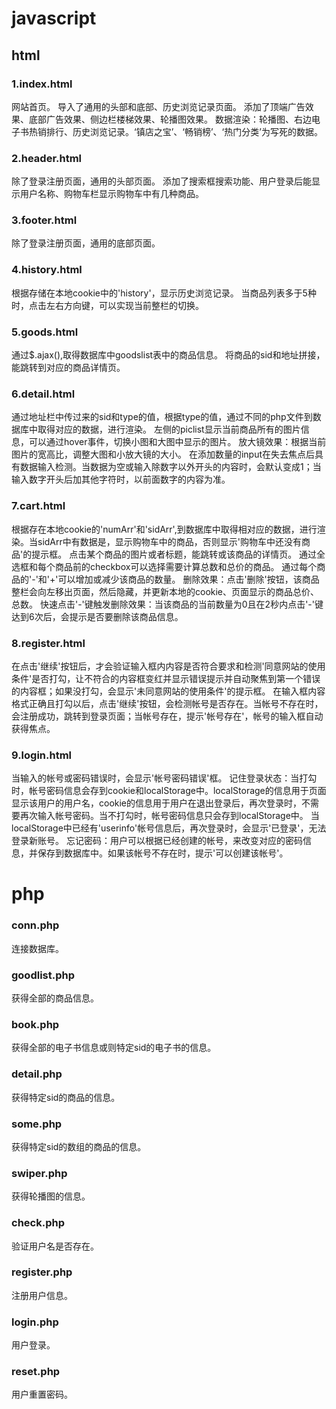 # javascript

## html

### 1.index.html
网站首页。
导入了通用的头部和底部、历史浏览记录页面。
添加了顶端广告效果、底部广告效果、侧边栏楼梯效果、轮播图效果。
数据渲染：轮播图、右边电子书热销排行、历史浏览记录。‘镇店之宝’、‘畅销榜’、‘热门分类’为写死的数据。
### 2.header.html
除了登录注册页面，通用的头部页面。
添加了搜索框搜索功能、用户登录后能显示用户名称、购物车栏显示购物车中有几种商品。
### 3.footer.html
除了登录注册页面，通用的底部页面。
### 4.history.html
根据存储在本地cookie中的'history'，显示历史浏览记录。
当商品列表多于5种时，点击左右方向键，可以实现当前整栏的切换。
### 5.goods.html
通过$.ajax(),取得数据库中goodslist表中的商品信息。
将商品的sid和地址拼接，能跳转到对应的商品详情页。
### 6.detail.html
通过地址栏中传过来的sid和type的值，根据type的值，通过不同的php文件到数据库中取得对应的数据，进行渲染。
左侧的piclist显示当前商品所有的图片信息，可以通过hover事件，切换小图和大图中显示的图片。
放大镜效果：根据当前图片的宽高比，调整大图和小放大镜的大小。
在添加数量的input在失去焦点后具有数据输入检测。当数据为空或输入除数字以外开头的内容时，会默认变成1；当输入数字开头后加其他字符时，以前面数字的内容为准。
### 7.cart.html
根据存在本地cookie的'numArr'和'sidArr',到数据库中取得相对应的数据，进行渲染。当sidArr中有数据是，显示购物车中的商品，否则显示'购物车中还没有商品'的提示框。
点击某个商品的图片或者标题，能跳转或该商品的详情页。
通过全选框和每个商品前的checkbox可以选择需要计算总数和总价的商品。
通过每个商品的'-'和'+'可以增加或减少该商品的数量。
删除效果：点击'删除'按钮，该商品整栏会向左移出页面，然后隐藏，并更新本地的cookie、页面显示的商品总价、总数。
快速点击'-'键触发删除效果：当该商品的当前数量为0且在2秒内点击'-'键达到6次后，会提示是否要删除该商品信息。
### 8.register.html
在点击'继续'按钮后，才会验证输入框内内容是否符合要求和检测'同意网站的使用条件'是否打勾，让不符合的内容框变红并显示错误提示并自动聚焦到第一个错误的内容框；如果没打勾，会显示'未同意网站的使用条件'的提示框。
在输入框内容格式正确且打勾以后，点击'继续'按钮，会检测帐号是否存在。当帐号不存在时，会注册成功，跳转到登录页面；当帐号存在，提示'帐号存在'，帐号的输入框自动获得焦点。
### 9.login.html
当输入的帐号或密码错误时，会显示'帐号密码错误'框。
记住登录状态：当打勾时，帐号密码信息会存到cookie和localStorage中。localStorage的信息用于页面显示该用户的用户名，cookie的信息用于用户在退出登录后，再次登录时，不需要再次输入帐号密码。当不打勾时，帐号密码信息只会存到localStorage中。
当localStorage中已经有'userinfo'帐号信息后，再次登录时，会显示'已登录'，无法登录新账号。
忘记密码：用户可以根据已经创建的帐号，来改变对应的密码信息，并保存到数据库中。如果该帐号不存在时，提示'可以创建该帐号'。

# php

### conn.php
连接数据库。
### goodlist.php
获得全部的商品信息。
### book.php
获得全部的电子书信息或则特定sid的电子书的信息。
### detail.php
获得特定sid的商品的信息。
### some.php
获得特定sid的数组的商品的信息。
### swiper.php
获得轮播图的信息。
### check.php
验证用户名是否存在。
### register.php
注册用户信息。
### login.php
用户登录。
### reset.php
用户重置密码。
